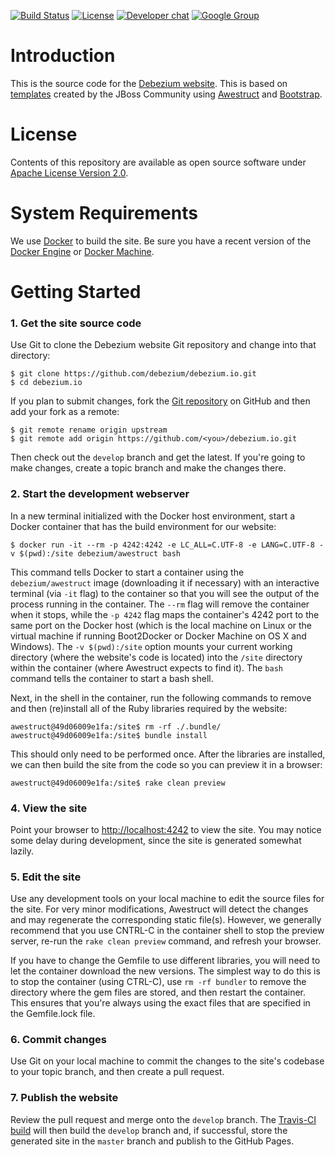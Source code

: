 [![Build Status](https://travis-ci.org/debezium/debezium.github.io.svg?branch=develop)](https://travis-ci.org/debezium/debezium.github.io)
[![License](http://img.shields.io/:license-CC%20BY%203.0-brightgreen.svg)](http://creativecommons.org/licenses/by/3.0/)
[![Developer chat](https://img.shields.io/badge/chat-devs-brightgreen.svg)](https://gitter.im/debezium/dev)
[![Google Group](https://img.shields.io/:mailing%20list-debezium-brightgreen.svg)](https://groups.google.com/forum/#!forum/debezium)

# Introduction

This is the source code for the [Debezium website](http://debezium.io). This is based on [templates](https://github.com/jbossorg/bootstrap-community) created by the JBoss Community using [Awestruct](http://awestruct.org/) and [Bootstrap](http://twitter.github.com/bootstrap).

# License

Contents of this repository are available as open source software under [Apache License Version 2.0](./LICENSE.txt).

# System Requirements

We use [Docker](http://docker.com) to build the site. Be sure you have a recent version of the [Docker Engine](http://docs.docker.com/engine/installation/) or [Docker Machine](http://docs.docker.com/toolbox).

# Getting Started

### 1. Get the site source code

Use Git to clone the Debezium website Git repository and change into that directory:

    $ git clone https://github.com/debezium/debezium.io.git
    $ cd debezium.io

If you plan to submit changes, fork the [Git repository](http://github.com/debezium/debezium.io) on GitHub and then add your fork as a remote:

    $ git remote rename origin upstream
    $ git remote add origin https://github.com/<you>/debezium.io.git

Then check out the `develop` branch and get the latest. If you're going to make changes, create a topic branch and make the changes there.

### 2. Start the development webserver

In a new terminal initialized with the Docker host environment, start a Docker container that has the build environment for our website:

    $ docker run -it --rm -p 4242:4242 -e LC_ALL=C.UTF-8 -e LANG=C.UTF-8 -v $(pwd):/site debezium/awestruct bash

This command tells Docker to start a container using the `debezium/awestruct` image (downloading it if necessary) with an interactive terminal (via `-it` flag) to the container so that you will see the output of the process running in the container. The `--rm` flag will remove the container when it stops, while the `-p 4242` flag maps the container's 4242 port to the same port on the Docker host (which is the local machine on Linux or the virtual machine if running Boot2Docker or Docker Machine on OS X and Windows). The `-v $(pwd):/site` option mounts your current working directory (where the website's code is located) into the `/site` directory within the container (where Awestruct expects to find it). The `bash` command tells the container to start a bash shell.

Next, in the shell in the container, run the following commands to remove and then (re)install all of the Ruby libraries required by the website:

    awestruct@49d06009e1fa:/site$ rm -rf ./.bundle/
    awestruct@49d06009e1fa:/site$ bundle install

This should only need to be performed once. After the libraries are installed, we can then build the site from the code so you can preview it in a browser:

    awestruct@49d06009e1fa:/site$ rake clean preview
    
### 4. View the site

Point your browser to [http://localhost:4242](http://localhost:4242) to view the site. You may notice some delay during development, since the site is generated somewhat lazily.

### 5. Edit the site

Use any development tools on your local machine to edit the source files for the site. For very minor modifications, Awestruct will detect the changes and may regenerate the corresponding static file(s). However, we generally recommend that you use CNTRL-C in the container shell to stop the preview server, re-run the `rake clean preview` command, and refresh your browser.

If you have to change the Gemfile to use different libraries, you will need to let the container download the new versions. The simplest way to do this is to stop the container (using CTRL-C), use `rm -rf bundler` to remove the directory where the gem files are stored, and then restart the container. This ensures that you're always using the exact files that are specified in the Gemfile.lock file.

### 6. Commit changes

Use Git on your local machine to commit the changes to the site's codebase to your topic branch, and then create a pull request.

### 7. Publish the website

Review the pull request and merge onto the `develop` branch. The [Travis-CI build](https://travis-ci.org/debezium/debezium.github.io) will then build the `develop` branch and, if successful, store the generated site in the `master` branch and publish to the GitHub Pages.
